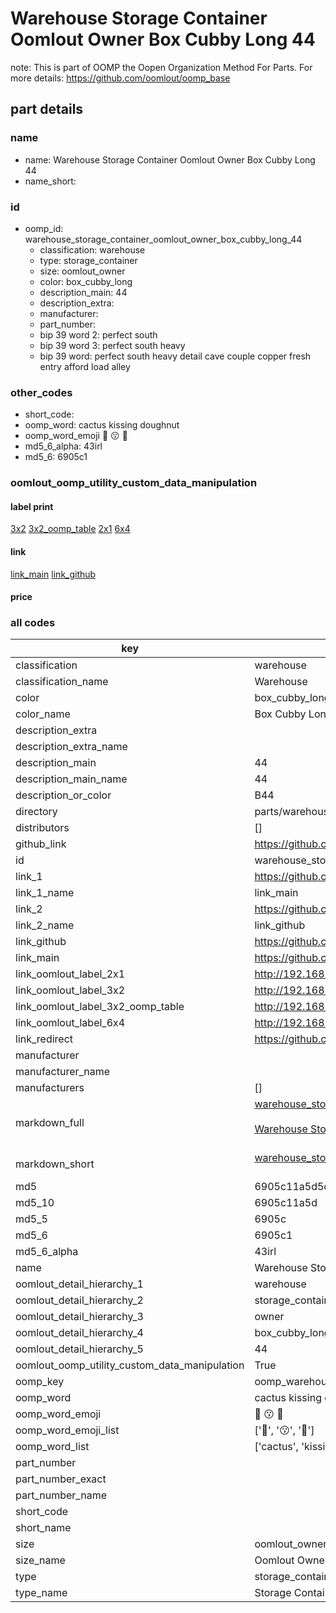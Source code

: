 # Warehouse Storage Container Oomlout Owner Box Cubby Long 44  

note: This is part of OOMP the Oopen Organization Method For Parts. For more details: https://github.com/oomlout/oomp_base

##  part details
  







### name
* name: Warehouse Storage Container Oomlout Owner Box Cubby Long 44
* name_short: 
### id
* oomp_id: warehouse_storage_container_oomlout_owner_box_cubby_long_44
  * classification: warehouse
  * type: storage_container
  * size: oomlout_owner
  * color: box_cubby_long
  * description_main: 44
  * description_extra: 
  * manufacturer: 
  * part_number: 
  * bip 39 word 2: perfect south
  * bip 39 word 3: perfect south heavy
  * bip 39 word: perfect south heavy detail cave couple copper fresh entry afford load alley

### other_codes
* short_code: 
* oomp_word: cactus kissing doughnut
* oomp_word_emoji :cactus: :kissing: :doughnut:
* md5_6_alpha: 43irl
* md5_6: 6905c1






### oomlout_oomp_utility_custom_data_manipulation
#### label print
[3x2](http://192.168.1.245:1112/?label=oomp%2043irl)
[3x2_oomp_table](http://192.168.1.108:1112/?label=oomp%2043irl)
[2x1](http://192.168.1.242:1112/?label=oomp%2043irl)
[6x4](http://192.168.1.55:1112/?label=oomp%2043irl)    

#### link

[link_main](https://github.com/oomlout/oomlout_oomp_version_1_messy/tree/main/parts/warehouse_storage_container_oomlout_owner_box_cubby_long_44) [link_github](https://github.com/oomlout/oomlout_oomp_version_1_messy/tree/main/parts/warehouse_storage_container_oomlout_owner_box_cubby_long_44)                             

#### price







### all codes 
| key | value |  
| --- | --- |  
| classification | warehouse |  
| classification_name | Warehouse |  
| color | box_cubby_long |  
| color_name | Box Cubby Long |  
| description_extra |  |  
| description_extra_name |  |  
| description_main | 44 |  
| description_main_name | 44 |  
| description_or_color | B44 |  
| directory | parts/warehouse_storage_container_oomlout_owner_box_cubby_long_44 |  
| distributors | [] |  
| github_link | https://github.com/oomlout/oomlout_oomp_part_src/tree/main/parts/warehouse_storage_container_oomlout_owner_box_cubby_long_44 |  
| id | warehouse_storage_container_oomlout_owner_box_cubby_long_44 |  
| link_1 | https://github.com/oomlout/oomlout_oomp_version_1_messy/tree/main/parts/warehouse_storage_container_oomlout_owner_box_cubby_long_44 |  
| link_1_name | link_main |  
| link_2 | https://github.com/oomlout/oomlout_oomp_version_1_messy/tree/main/parts/warehouse_storage_container_oomlout_owner_box_cubby_long_44 |  
| link_2_name | link_github |  
| link_github | https://github.com/oomlout/oomlout_oomp_version_1_messy/tree/main/parts/warehouse_storage_container_oomlout_owner_box_cubby_long_44 |  
| link_main | https://github.com/oomlout/oomlout_oomp_version_1_messy/tree/main/parts/warehouse_storage_container_oomlout_owner_box_cubby_long_44 |  
| link_oomlout_label_2x1 | http://192.168.1.242:1112/?label=oomp%2043irl |  
| link_oomlout_label_3x2 | http://192.168.1.245:1112/?label=oomp%2043irl |  
| link_oomlout_label_3x2_oomp_table | http://192.168.1.108:1112/?label=oomp%2043irl |  
| link_oomlout_label_6x4 | http://192.168.1.55:1112/?label=oomp%2043irl |  
| link_redirect | https://github.com/oomlout/oomlout_oomp_version_1_messy/tree/main/parts/warehouse_storage_container_oomlout_owner_box_cubby_long_44 |  
| manufacturer |  |  
| manufacturer_name |  |  
| manufacturers | [] |  
| markdown_full | [warehouse_storage_container_oomlout_owner_box_cubby_long_44](none)<br>[](none)<br>[Warehouse Storage Container Oomlout Owner Box Cubby Long 44](none)<br><br> |  
| markdown_short | [warehouse_storage_container_oomlout_owner_box_cubby_long_44](none)<br><br> |  
| md5 | 6905c11a5d5cc5fcc49263c4d4f40d18 |  
| md5_10 | 6905c11a5d |  
| md5_5 | 6905c |  
| md5_6 | 6905c1 |  
| md5_6_alpha | 43irl |  
| name | Warehouse Storage Container Oomlout Owner Box Cubby Long 44 |  
| oomlout_detail_hierarchy_1 | warehouse |  
| oomlout_detail_hierarchy_2 | storage_container |  
| oomlout_detail_hierarchy_3 | owner |  
| oomlout_detail_hierarchy_4 | box_cubby_long |  
| oomlout_detail_hierarchy_5 | 44 |  
| oomlout_oomp_utility_custom_data_manipulation | True |  
| oomp_key | oomp_warehouse_storage_container_oomlout_owner_box_cubby_long_44 |  
| oomp_word | cactus kissing doughnut |  
| oomp_word_emoji | :cactus: :kissing: :doughnut: |  
| oomp_word_emoji_list | [':cactus:', ':kissing:', ':doughnut:'] |  
| oomp_word_list | ['cactus', 'kissing', 'doughnut'] |  
| part_number |  |  
| part_number_exact |  |  
| part_number_name |  |  
| short_code |  |  
| short_name |  |  
| size | oomlout_owner |  
| size_name | Oomlout Owner |  
| type | storage_container |  
| type_name | Storage Container |  
